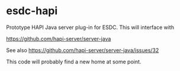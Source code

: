 # esdc-hapi
Prototype HAPI Java server plug-in for ESDC.  This will interface with

https://github.com/hapi-server/server-java

See also https://github.com/hapi-server/server-java/issues/32

This code will probably find a new home at some point.
